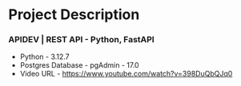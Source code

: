 # Project Description

### APIDEV | REST API - Python, FastAPI
- Python - 3.12.7
- Postgres Database - pgAdmin - 17.0
- Video URL - https://www.youtube.com/watch?v=398DuQbQJq0
